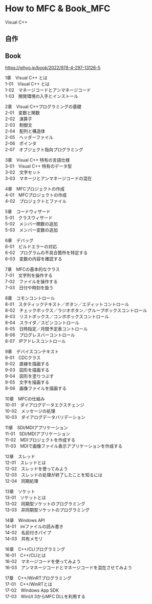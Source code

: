 # How to MFC & Book_MFC  
Visual C++  
 
## 自作  











## Book  
https://gihyo.jp/book/2022/978-4-297-13126-5 

1章　Visual C++ とは  
1-01　Visual C++ とは  
1-02　マネージコードとアンマネージコード  
1-03　開発環境の入手とインストール  

2章　Visual C++プログラミングの基礎  
2-01　変数と関数  
2-02　演算子  
2-03　制御文  
2-04　配列と構造体  
2-05　ヘッダーファイル  
2-06　ポインタ  
2-07　オブジェクト指向プログラミング  

3章　Visual C++ 特有の言語仕様  
3-01　Visual C++ 特有のデータ型    
3-02　文字セット  
3-03　マネージとアンマネージコードの混在  

4章　MFCプロジェクトの作成  
4-01　MFCプロジェクトの作成  
4-02　プロジェクトとファイル  

5章　コードウィザード  
5-01　クラスウィザード  
5-02　メンバー関数の追加  
5-03　メンバー変数の追加  

6章　デバッグ  
6-01　ビルドエラーの対応  
6-02　プログラムの不具合箇所を特定する  
6-03　変数の内容を確認する  

7章　MFCの基本的なクラス  
7-01　文字列を操作する  
7-02　ファイルを操作する  
7-03　日付や時刻を扱う  

8章　コモンコントロール  
8-01　スタティックテキスト／ボタン／エディットコントロール  
8-02　チェックボックス／ラジオボタン／グループボックスコントロール  
8-03　リストボックス／コンボボックスコントロール  
8-04　スライダ／スピンコントロール  
8-05　日時指定／月間予定表コントロール  
8-06　プログレスバーコントロール  
8-07　IPアドレスコントロール  

9章　デバイスコンテキスト  
9-01　CDCクラス  
9-02　直線を描画する  
9-03　図形を描画する  
9-04　図形を塗りつぶす  
9-05　文字を描画する  
9-06　画像ファイルを描画する  

10章　MFCの仕組み  
10-01　ダイアログデータエクスチェンジ  
10-02　メッセージの処理  
10-03　ダイアログデータバリデーション  

11章　SDI/MDIアプリケーション  
11-01　SDI/MDIアプリケーション  
11-02　MDIプロジェクトを作成する  
11-03　MDIで画像ファイル表示アプリケーションを作成する  

12章　スレッド  
12-01　スレッドとは  
12-02　スレッドを使ってみよう  
12-03　スレッドの処理が終了したことを知るには  
12-04　同期処理  

13章　ソケット  
13-01　ソケットとは  
13-02　同期型ソケットのプログラミング  
13-03　非同期型ソケットのプログラミング  

14章　Windows API  
14-01　iniファイルの読み書き    
14-02　名前付きパイプ  
14-03　共有メモリ  

16章　C++/CLIプログラミング  
16-01　C++/CLIとは  
16-02　マネージコードを使ってみよう  
16-03　アンマネージコードとマネージコードを混在させてみよう  

17章　C++/WinRTプログラミング  
17-01　C++/WinRTとは  
17-02　Windows App SDK  
17-03　WinUI 3からMFC DLLを利用する  


